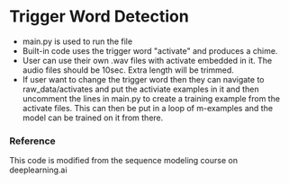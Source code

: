 # Trigger Word Detection

* main.py is used to run the file
* Built-in code uses the trigger word "activate" and produces a chime.
* User can use their own .wav files with activate embedded in it. The audio files should be 10sec. Extra length will be trimmed.
* If user want to change the trigger word then they can navigate to raw_data/activates and put the activiate examples in it and then uncomment the lines in main.py to create a training example from the activate files. This can then be put in a loop of m-examples and the model can be trained on it from there.

### Reference
This code is modified from the sequence modeling course on deeplearning.ai